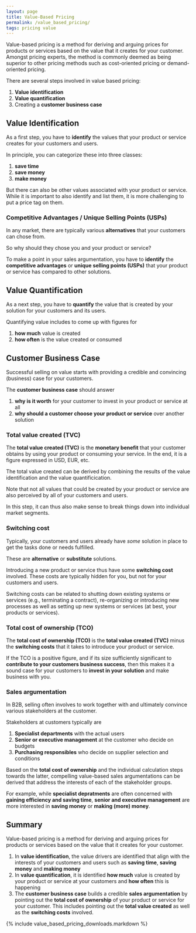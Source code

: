 ```yaml
---
layout: page
title: Value-Based Pricing
permalink: /value_based_pricing/
tags: pricing value
---
```


Value-based pricing is a method for deriving and arguing prices for products or services based on the value that it creates for your customer. 
Amongst pricing experts, the method is commonly deemed as being superior to other pricing methods such as cost-oriented pricing or demand-oriented pricing. 

There are several steps involved in value based pricing: 

1. **Value identification**
2. **Value quantification**
3. Creating a **customer business case**

## Value Identification

As a first step, you have to **identify** the values that your product or service creates for your customers and users. 

In principle, you can categorize these into three classes:

1. **save time**
2. **save money**
3. **make money**

But there can also be other values associated with your product or service. 
While it is important to also identify and list them, it is more challenging to put a price tag on them. 

### Competitive Advantages / Unique Selling Points (USPs)

In any market, there are typically various **alternatives** that your customers can chose from. 

So why should they chose you and your product or service?

To make a point in your sales argumentation, you have to **identify** the **competitive advantages** or **unique selling points (USPs)** that your product or service has compared to other solutions. 

## Value Quantification

As a next step, you have to **quantify** the value that is created by your solution for your customers and its users. 

Quantifying value includes to come up with figures for 

1. **how much** value is created
2. **how often** is the value created or consumed

## Customer Business Case

Successful selling on value starts with providing a credible and convincing (business) case for your customers. 

The **customer business case** should answer

1. **why is it worth** for your customer to invest in your product or service at all
2. **why should a customer choose your product or service** over another solution

### Total value created (TVC)

The **total value created (TVC)** is the **monetary benefit** that your customer obtains by using your product or consuming your service. 
In the end, it is a figure expressed in USD, EUR, etc.

The total value created can be derived by combining the results of the value identification and the value quantificication.

Note that not all values that could be created by your product or service are also perceived by all of your customers and users. 

In this step, it can thus also make sense to break things down into individual market segments. 

### Switching cost

Typically, your customers and users already have _some_ solution in place to get the tasks done or needs fulfilled. 

These are **alternative** or **substitute** solutions. 

Introducing a new product or service thus have some **switching cost** involved. These costs are typically hidden for you, but not for your customers and users. 

Switching costs can be related to shutting down existing systems or services (e.g., terminating a contract), re-organizing or introducing new processes as well as setting up new systems or services (at best, your products or services).

### Total cost of ownership (TCO)

The **total cost of ownership (TCO)** is the **total value created (TVC)** minus the **switching costs** that it takes to introduce your product or service. 

If the TCO is a positive figure, and if its size sufficiently significant to **contribute to your customers business success**, then this makes it a sound case for your customers to **invest in your solution** and make business with you. 

### Sales argumentation

In B2B, selling often involves to work together with and ultimately convince various stakeholders at the customer. 

Stakeholders at customers typically are

1. **Specialist departments** with the actual users
2. **Senior or executive management** at the customer who decide on budgets
3. **Purchasing responsibles** who decide on supplier selection and conditions

Based on the **total cost of ownership** and the individual calculation steps towards the latter, compelling value-based sales argumentations can be derived that address the interests of each of the stakeholder groups. 

For example, while **specialist depratments** are often concerned with **gaining efficiency and saving time**, **senior and executive management** are more interested in **saving money** or **making (more) money**. 

## Summary

Value-based pricing is a method for deriving and arguing prices for products or services based on the value that it creates for your customer. 

1. In **value identification**, the value drivers are identified that align with the interests of your customers and users such as **saving time**, **saving money** and **making money**
2. In **value quantification**, it is identified **how much** value is created by your product or service at your customers and **how often** this is happening
3. The **customer business case** builds a credible **sales argumentation** by pointing out the **total cost of ownership** of your product or service for your customer. This includes pointing out the **total value created** as well as the **switching costs** involved. 


{% include value_based_pricing_downloads.markdown %}